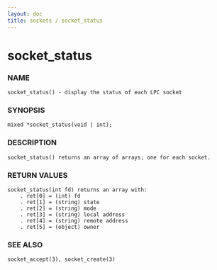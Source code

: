 ```yaml
---
layout: doc
title: sockets / socket_status
---
```

# socket_status

### NAME

    socket_status() - display the status of each LPC socket

### SYNOPSIS

    mixed *socket_status(void | int);

### DESCRIPTION

    socket_status() returns an array of arrays; one for each socket.

### RETURN VALUES

    socket_status(int fd) returns an array with:
        . ret[0] = (int) fd
        . ret[1] = (string) state
        . ret[2] = (string) mode
        . ret[3] = (string) local address
        . ret[4] = (string) remote address
        . ret[5] = (object) owner


### SEE ALSO

    socket_accept(3), socket_create(3)
